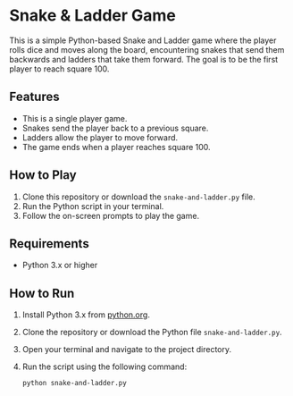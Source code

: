 # Snake & Ladder Game

This is a simple Python-based Snake and Ladder game where the player rolls dice and moves along the board, encountering snakes that send them backwards and ladders that take them forward. The goal is to be the first player to reach square 100.

## Features
- This is a single player game.
- Snakes send the player back to a previous square.
- Ladders allow the player to move forward.
- The game ends when a player reaches square 100.

## How to Play
1. Clone this repository or download the `snake-and-ladder.py` file.
2. Run the Python script in your terminal.
3. Follow the on-screen prompts to play the game.

## Requirements
- Python 3.x or higher

## How to Run
1. Install Python 3.x from [python.org](https://www.python.org/).
2. Clone the repository or download the Python file `snake-and-ladder.py`.
3. Open your terminal and navigate to the project directory.
4. Run the script using the following command:

   ```bash
   python snake-and-ladder.py
